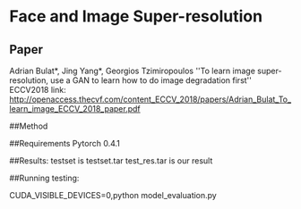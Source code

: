 # Face and Image Super-resolution
## Paper
Adrian Bulat*, Jing Yang*, Georgios Tzimiropoulos
''To learn image super-resolution, use a GAN to learn how to do image degradation first''
ECCV2018
link: http://openaccess.thecvf.com/content_ECCV_2018/papers/Adrian_Bulat_To_learn_image_ECCV_2018_paper.pdf

##Method



##Requirements
    Pytorch 0.4.1

##Results:
testset is testset.tar
test_res.tar is our result


##Running testing:

CUDA_VISIBLE_DEVICES=0,python model_evaluation.py 
